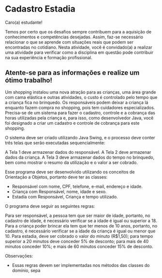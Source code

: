 # Cadastro Estadia

Caro(a) estudante!

Temos por certo que os desafios sempre contribuem para a aquisição de conhecimentos e competências desejadas. Assim, faz-se necessário relacionar o que se aprende com situações reais que podem ser encontradas no cotidiano. Nesta atividade, você é convidado(a) a realizar uma atividade para verificar como a disciplina em questão pode contribuir na sua experiência e formação profissional. 

Atente-se para as informações e realize um ótimo trabalho!
-----------------

Um shopping instalou uma nova atração para as crianças, uma área grande com cama elástica e outras atividades, o custo é controlado pelo tempo que a criança fica no brinquedo. Os responsáveis podem deixar a criança lá enquanto fazem compra no shopping, pois tem cuidadores especializados. Precisa-se de um sistema para fazer o cadastro, controle e a cobrança das horas utilizadas pela criança e, para isso, como desenvolvedor Java, você foi designado a criar um cadastro e controle de cobrança para este shopping.

O sistema deve ser criado utilizando Java Swing, e o processo deve conter três telas que serão executadas sequencialmente:

A Tela 1 deve armazenar dados do responsável.
A Tela 2 deve armazenar dados da criança.
A Tela 3 deve armazenar dados do tempo no brinquedo, bem como mostrar o resumo da utilização e o valor a ser cobrado.

Esse programa deve ser desenvolvido utilizando os conceitos de Orientação a Objetos, portanto deve ter as classes:

- Responsável com nome, CPF, telefone, e-mail, endereço e idade.
- Criança com Responsável, nome, idade e sexo.
- Estadia com Responsável, Criança e tempo utilizado.

O programa deve seguir as seguintes regras:

Para ser responsável, a pessoa tem que ser maior de idade, portanto, no cadastro de idade, é necessário verificar se a idade é igual ou superior a 18.
Para a criança poder brincar ela tem que ter menos de 10 anos, portanto, no cadastro, é necessário verificar se a idade da criança é igual ou menor que 10.
Para estadia, deve ser cobrado o valor do minuto (R$1,50); para tempo superior a 20 minutos deve conceder 5% de desconto; para mais de 40 minutos conceder 10%; e mais de 60 minutos conceder 15% de desconto.

Observações:

- Essas regras devem ser implementadas nos métodos das classes do domínio, sepa
